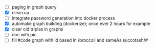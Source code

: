- [ ] paging in graph query
- [x] clean up
- [ ] integrate password generation into docker process
- [x] automake graph building (dockerize); once ever 2 hours for example
- [x] clear old triples in graphs
- [ ] doc with pic
- [ ] fill #code graph with id based in /broccoli and sameAs succotash/#

